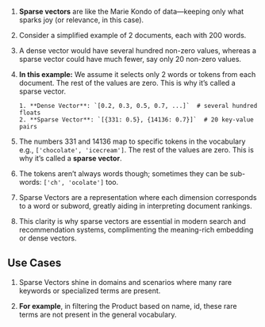 1.  **Sparse vectors** are like the Marie Kondo of data—keeping only what sparks
    joy (or relevance, in this case).

2.  Consider a simplified example of 2 documents, each with 200 words.

3.  A dense vector would have several hundred non-zero values, whereas a sparse
    vector could have much fewer, say only 20 non-zero values.

4.  **In this example:** We assume it selects only 2 words or tokens from each
    document. The rest of the values are zero. This is why it’s called a sparse
    vector.

        1. **Dense Vector**: `[0.2, 0.3, 0.5, 0.7, ...]`  # several hundred floats
        2. **Sparse Vector**: `[{331: 0.5}, {14136: 0.7}]`  # 20 key-value pairs

5.  The numbers 331 and 14136 map to specific tokens in the vocabulary e.g.,
    `['chocolate', 'icecream']`. The rest of the values are zero. This is why
    it’s called a **sparse vector**.

6.  The tokens aren’t always words though; sometimes they can be sub-words:
    `['ch', 'ocolate']` too.

7.  Sparse Vectors are a representation where each dimension corresponds to a
    word or subword, greatly aiding in interpreting document rankings.

8.  This clarity is why sparse vectors are essential in modern search and
    recommendation systems, complimenting the meaning-rich embedding or dense
    vectors.

## Use Cases

1. Sparse Vectors shine in domains and scenarios where many rare keywords or
   specialized terms are present.

2. **For example**, in filtering the Product based on name, id, these rare terms
   are not present in the general vocabulary.
